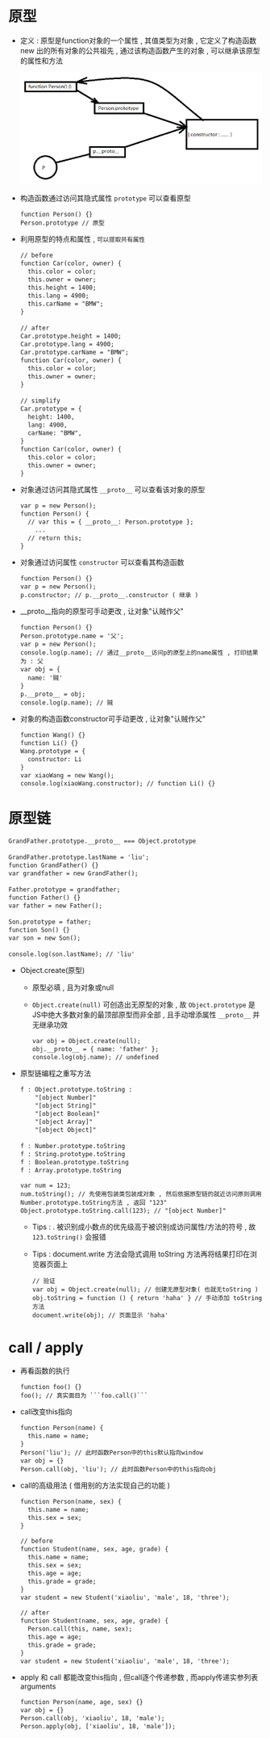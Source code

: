 # 原型

- 定义 : 原型是function对象的一个属性 , 其值类型为对象 , 它定义了构造函数 new 出的所有对象的公共祖先 , 通过该构造函数产生的对象 , 可以继承该原型的属性和方法

  ![](./原型.png)

- 构造函数通过访问其隐式属性 ```prototype``` 可以查看原型

  ```
  function Person() {}
  Person.prototype // 原型
  ```

- 利用原型的特点和属性 , ```可以提取共有属性```

  ```
  // before
  function Car(color, owner) {
    this.color = color;
    this.owner = owner;
    this.height = 1400;
    this.lang = 4900;
    this.carName = "BMW";
  }

  // after
  Car.prototype.height = 1400;
  Car.prototype.lang = 4900;
  Car.prototype.carName = "BMW";
  function Car(color, owner) {
    this.color = color;
    this.owner = owner;
  }

  // simplify
  Car.prototype = {
    height: 1400,
    lang: 4900,
    carName: "BMW",
  }
  function Car(color, owner) {
    this.color = color;
    this.owner = owner;
  }
  ```

- 对象通过访问其隐式属性 ```__proto__``` 可以查看该对象的原型 

  ```
  var p = new Person();
  function Person() {
    // var this = { __proto__: Person.prototype };
      ...
    // return this;
  }
  ```

- 对象通过访问属性 ```constructor``` 可以查看其构造函数

  ```
  function Person() {}
  var p = new Person();
  p.constructor; // p.__proto__.constructor ( 继承 )
  ```

- __proto__指向的原型可手动更改 , 让对象"认贼作父"

  ```
  function Person() {}
  Person.prototype.name = '父';
  var p = new Person();
  console.log(p.name); // 通过__proto__访问p的原型上的name属性 , 打印结果为 : 父
  var obj = {
    name: '贼'
  }
  p.__proto__ = obj;
  console.log(p.name); // 贼
  ```

- 对象的构造函数constructor可手动更改 , 让对象"认贼作父"

  ```
  function Wang() {}
  function Li() {}
  Wang.prototype = {
    constructor: Li
  }
  var xiaoWang = new Wang();
  console.log(xiaoWang.constructor); // function Li() {}
  ```

# 原型链

  ```
  GrandFather.prototype.__proto__ === Object.prototype

  GrandFather.prototype.lastName = 'liu';
  function GrandFather() {}
  var grandfather = new GrandFather();

  Father.prototype = grandfather;
  function Father() {}
  var father = new Father();

  Son.prototype = father;
  function Son() {}
  var son = new Son();

  console.log(son.lastName); // 'liu'
  ```

- Object.create(原型)

  - 原型必填 , 且为对象或null

  - ```Object.create(null)``` 可创造出无原型的对象 , 故 ```Object.prototype``` 是JS中绝大多数对象的最顶部原型而非全部 , 且手动增添属性 ```__proto__``` 并无继承功效

    ```
    var obj = Object.create(null);
    obj.__proto__ = { name: 'father' };
    console.log(obj.name); // undefined
    ```

- 原型链编程之重写方法

  ```
  f : Object.prototype.toString : 
      "[object Number]"
      "[object String]"
      "[object Boolean]"
      "[object Array]"
      "[object Object]"

  f : Number.prototype.toString
  f : String.prototype.toString
  f : Boolean.prototype.toString
  f : Array.prototype.toString
  ```

  ```
  var num = 123;
  num.toString(); // 先使用包装类包装成对象 , 然后依据原型链的就近访问原则调用Number.prototype.toString方法 , 返回 "123"
  Object.prototype.toString.call(123); // "[object Number]"
  ```

    - Tips : . 被识别成小数点的优先级高于被识别成访问属性/方法的符号 , 故 ```123.toString()``` 会报错

    - Tips : document.write 方法会隐式调用 toString 方法再将结果打印在浏览器页面上

      ```
      // 验证
      var obj = Object.create(null); // 创建无原型对象( 也就无toString )
      obj.toString = function () { return 'haha' } // 手动添加 toString 方法
      document.write(obj); // 页面显示 'haha'
      ```

# call / apply

- 再看函数的执行

  ```
  function foo() {}
  foo(); // 真实面目为 ```foo.call()```
  ```

- call改变this指向

  ```
  function Person(name) {
    this.name = name;
  }
  Person('liu'); // 此时函数Person中的this默认指向window
  var obj = {}
  Person.call(obj, 'liu'); // 此时函数Person中的this指向obj
  ```

- call的高级用法 ( 借用别的方法实现自己的功能 )

  ```
  function Person(name, sex) {
    this.name = name;
    this.sex = sex;
  }
  ```
  ```
  // before
  function Student(name, sex, age, grade) {
    this.name = name;
    this.sex = sex;
    this.age = age;
    this.grade = grade;
  }
  var student = new Student('xiaoliu', 'male', 18, 'three');
  ```
  ```
  // after
  function Student(name, sex, age, grade) {
    Person.call(this, name, sex);
    this.age = age;
    this.grade = grade;
  }
  var student = new Student('xiaoliu', 'male', 18, 'three');
  ```

- apply 和 call 都能改变this指向 , 但call逐个传递参数 , 而apply传递实参列表arguments

  ```
  function Person(name, age, sex) {}
  var obj = {}
  Person.call(obj, 'xiaoliu', 18, 'male');
  Person.apply(obj, ['xiaoliu', 18, 'male']);
  ```
